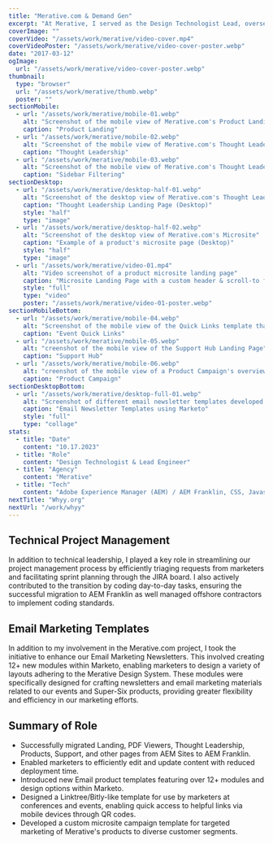 ```yaml
---
title: "Merative.com & Demand Gen"
excerpt: "At Merative, I served as the Design Technologist Lead, overseeing the migration of merative.com pages from AEM Sites to AEM Franklin, a new content management system (CMS) concept that allows users to populate their page content directly from common word processors, like Microsoft Word or Google Docs.  In close collaboration with the Demand Services team, we executed a seamless transition, with a primary focus on enhancing speed, efficiency, and web performance to meet Merative's branding and marketing needs. Below are some key aspects of the migration work:"
coverImage: ""
coverVideo: "/assets/work/merative/video-cover.mp4"
coverVideoPoster: "/assets/work/merative/video-cover-poster.webp"
date: "2017-03-12"
ogImage:
  url: "/assets/work/merative/video-cover-poster.webp"
thumbnail:
  type: "browser"
  url: "/assets/work/merative/thumb.webp"
  poster: ""
sectionMobile:
  - url: "/assets/work/merative/mobile-01.webp"
    alt: "Screenshot of the mobile view of Merative.com's Product Landing page"
    caption: "Product Landing"
  - url: "/assets/work/merative/mobile-02.webp"
    alt: "Screenshot of the mobile view of Merative.com's Thought Leadership Landing Page"
    caption: "Thought Leadership"
  - url: "/assets/work/merative/mobile-03.webp"
    alt: "Screenshot of the mobile view of Merative.com's Thought Leadership Sidebar Filtering"
    caption: "Sidebar Filtering"
sectionDesktop:
  - url: "/assets/work/merative/desktop-half-01.webp"
    alt: "Screenshot of the desktop view of Merative.com's Thought Leadership"
    caption: "Thought Leadership Landing Page (Desktop)"
    style: "half"
    type: "image"
  - url: "/assets/work/merative/desktop-half-02.webp"
    alt: "Screenshot of the desktop view of Merative.com's Microsite"
    caption: "Example of a product's microsite page (Desktop)"
    style: "half"
    type: "image"
  - url: "/assets/work/merative/video-01.mp4"
    alt: "Video screenshot of a product microsite landing page"
    caption: "Microsite Landing Page with a custom header & scroll-to feature"
    style: "full"
    type: "video"
    poster: "/assets/work/merative/video-01-poster.webp"
sectionMobileBottom:
  - url: "/assets/work/merative/mobile-04.webp"
    alt: "Screenshot of the mobile view of the Quick Links template that's used for Merative's Events"
    caption: "Event Quick Links"
  - url: "/assets/work/merative/mobile-05.webp"
    alt: "creenshot of the mobile view of the Support Hub Landing Page"
    caption: "Support Hub"
  - url: "/assets/work/merative/mobile-06.webp"
    alt: "creenshot of the mobile view of a Product Campaign's overview section"
    caption: "Product Campaign"
sectionDesktopBottom:
  - url: "/assets/work/merative/desktop-full-01.webp"
    alt: "Screenshot of different email newsletter templates developed in Marketo"
    caption: "Email Newsletter Templates using Marketo"
    style: "full"
    type: "collage"
stats:
  - title: "Date"
    content: "10.17.2023"
  - title: "Role"
    content: "Design Technologist & Lead Engineer"
  - title: "Agency"
    content: "Merative"
  - title: "Tech"
    content: "Adobe Experience Manager (AEM) / AEM Franklin, CSS, Javascript, Marketo, Design Systems"
nextTitle: "Whyy.org"
nextUrl: "/work/whyy"
---
```


## Technical Project Management

In addition to technical leadership, I played a key role in streamlining our project management process by efficiently triaging requests from marketers and facilitating sprint planning through the JIRA board. I also actively contributed to the transition by coding day-to-day tasks, ensuring the successful migration to AEM Franklin as well managed offshore contractors to implement coding standards.

## Email Marketing Templates

In addition to my involvement in the Merative.com project, I took the initiative to enhance our Email Marketing Newsletters. This involved creating 12+ new modules within Marketo, enabling marketers to design a variety of layouts adhering to the Merative Design System. These modules were specifically designed for crafting newsletters and email marketing materials related to our events and Super-Six products, providing greater flexibility and efficiency in our marketing efforts.

## Summary of Role

- Successfully migrated Landing, PDF Viewers, Thought Leadership, Products, Support, and other pages from AEM Sites to AEM Franklin.
- Enabled marketers to efficiently edit and update content with reduced deployment time.
- Introduced new Email product templates featuring over 12+ modules and design options within Marketo.
- Designed a Linktree/Bitly-like template for use by marketers at conferences and events, enabling quick access to helpful links via mobile devices through QR codes.
- Developed a custom microsite campaign template for targeted marketing of Merative's products to diverse customer segments.